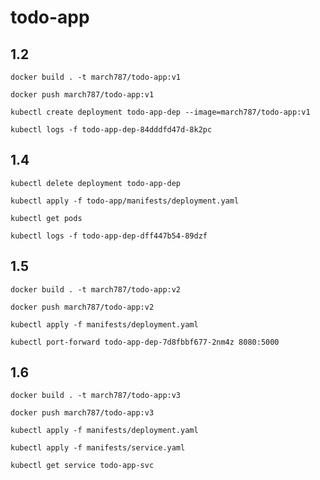 # todo-app

## 1.2

`docker build . -t march787/todo-app:v1`

`docker push march787/todo-app:v1`

`kubectl create deployment todo-app-dep --image=march787/todo-app:v1`

`kubectl logs -f todo-app-dep-84dddfd47d-8k2pc`

## 1.4

`kubectl delete deployment todo-app-dep`

`kubectl apply -f todo-app/manifests/deployment.yaml`

`kubectl get pods`

`kubectl logs -f todo-app-dep-dff447b54-89dzf`

## 1.5

`docker build . -t march787/todo-app:v2`

`docker push march787/todo-app:v2`

`kubectl apply -f manifests/deployment.yaml`

`kubectl port-forward todo-app-dep-7d8fbbf677-2nm4z 8080:5000`

## 1.6

`docker build . -t march787/todo-app:v3`

`docker push march787/todo-app:v3`

`kubectl apply -f manifests/deployment.yaml`

`kubectl apply -f manifests/service.yaml`

`kubectl get service todo-app-svc`
